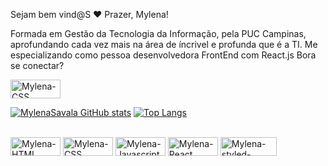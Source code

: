 Sejam bem vind@S ❤️ Prazer, Mylena! 
 
 Formada em Gestão da Tecnologia da Informação, pela PUC Campinas, aprofundando cada vez mais na área de íncrivel e profunda que é a TI. Me especializando como pessoa desenvolvedora FrontEnd com React.js
 Bora se conectar? <a href="https://www.linkedin.com/in/mylena-savala/">

<img align="center" alt ="Mylena-CSS" height="30" width="80" src="https://img.shields.io/badge/LinkedIn-0077B5?style=for-the-badge&logo=linkedin&logoColor=white">
</a>
<div>
 <a href="https://github.com/MylenaSavala/">
  
  [![MylenaSavala GitHub stats](https://github-readme-stats.vercel.app/api?username=MylenaSavala&show_icons=true&theme=radical)](https://github.com/MylenaSavala/github-readme-stats)
  [![Top Langs](https://github-readme-stats.vercel.app/api/top-langs/?username=MylenaSavala&show_icons=true&theme=radical)](https://github.com/anuraghazra/github-readme-stats)


</div>



<div style="display:inline-block"><br>
 <img align="center" alt ="Mylena-HTML" height="30" width="80" src="https://img.shields.io/badge/HTML-239120?style=for-the-badge&logo=html5&logoColor=white">
  <img align="center" alt ="Mylena-CSS" height="30" width="80" src="https://img.shields.io/badge/CSS3-1572B6?style=for-the-badge&logo=css3&logoColor=white">
   <img align="center" alt ="Mylena-Javascript" height="30" width="80" src="https://img.shields.io/badge/JavaScript-F7DF1E?style=for-the-badge&logo=javascript&logoColor=black">
   <img align="center" alt ="Mylena-React" height="30" width="80" src="https://img.shields.io/badge/React-20232A?style=for-the-badge&logo=react&logoColor=61DAFB">
  <img align="center" alt ="Mylena-styled-components" height="30" width="90" src="https://img.shields.io/badge/styled--components-DB7093?style=for-the-badge&logo=styled-components&logoColor=white">
 
 </div>
 
 
